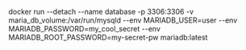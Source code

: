 docker run --detach --name database -p 3306:3306 -v maria_db_volume:/var/run/mysqld --env MARIADB_USER=user --env MARIADB_PASSWORD=my_cool_secret --env MARIADB_ROOT_PASSWORD=my-secret-pw  mariadb:latest
